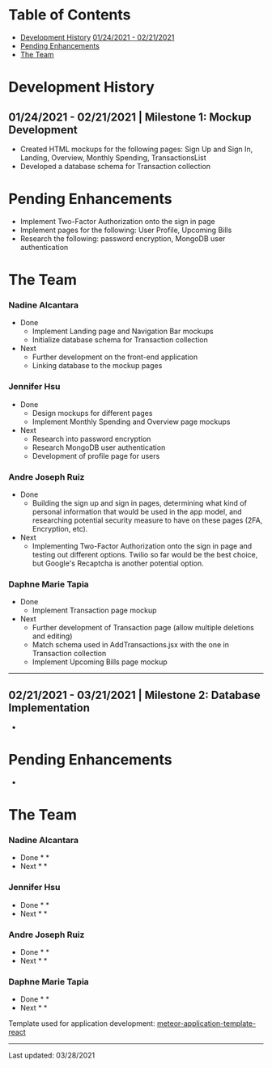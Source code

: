 # Table of Contents
* [Development History](#development-history)
  [01/24/2021 - 02/21/2021](#01/24/2021)
* [Pending Enhancements](#pending-enhancements)
* [The Team](#the-team)

# Development History
## 01/24/2021 - 02/21/2021 | Milestone 1: Mockup Development
* Created HTML mockups for the following pages: Sign Up and Sign In, Landing, Overview, Monthly Spending, TransactionsList
* Developed a database schema for Transaction collection

# Pending Enhancements
* Implement Two-Factor Authorization onto the sign in page
* Implement pages for the following: User Profile, Upcoming Bills
* Research the following: password encryption, MongoDB user authentication

# The Team
### Nadine Alcantara
* Done
  * Implement Landing page and Navigation Bar mockups  
  * Initialize database schema for Transaction collection
* Next
  * Further development on the front-end application
  * Linking database to the mockup pages

### Jennifer Hsu
* Done
  * Design mockups for different pages
  * Implement Monthly Spending and Overview page mockups
* Next
  * Research into password encryption
  * Research MongoDB user authentication 
  * Development of profile page for users

### Andre Joseph Ruiz
* Done
  * Building the sign up and sign in pages, determining what kind of personal information that would be used in the app model, and researching potential security measure to have on these pages (2FA, Encryption, etc).
* Next
  * Implementing Two-Factor Authorization onto the sign in page and testing out different options. Twilio so far would be the best choice, but Google's Recaptcha is another potential option.

### Daphne Marie Tapia
* Done
  * Implement Transaction page mockup
* Next
  * Further development of Transaction page (allow multiple deletions and editing)
  * Match schema used in AddTransactions.jsx with the one in Transaction collection
  * Implement Upcoming Bills page mockup  

***

## 02/21/2021 - 03/21/2021 | Milestone 2: Database Implementation
*

# Pending Enhancements
*

# The Team
### Nadine Alcantara
* Done
  *
  *
* Next
  *
  *

### Jennifer Hsu
* Done
  *
  *
* Next
  *
  *

### Andre Joseph Ruiz
* Done
  *
  *
* Next
  *
  *

### Daphne Marie Tapia
* Done
  *
  *
* Next
  *
  * 

Template used for application development: [meteor-application-template-react](http://ics-software-engineering.github.io/meteor-application-template-react/)

***

Last updated: 03/28/2021
